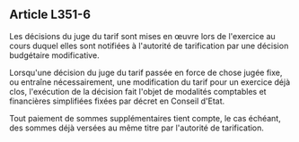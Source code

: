 ## Article L351-6

Les décisions du juge du tarif sont mises en œuvre lors de l'exercice au cours duquel elles sont notifiées à
l'autorité de tarification par une décision budgétaire modificative.

Lorsqu'une décision du juge du tarif passée en force de chose jugée fixe, ou entraîne nécessairement,
une modification du tarif pour un exercice déjà clos, l'exécution de la décision fait l'objet de modalités
comptables et financières simplifiées fixées par décret en Conseil d'Etat.

Tout paiement de sommes supplémentaires tient compte, le cas échéant, des sommes déjà versées au même
titre par l'autorité de tarification.

